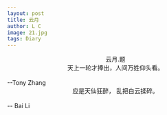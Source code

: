 ```yaml
---
layout: post
title: 云月
author: L C
image: 21.jpg
tags: Diary
---
```

<center>云月.题</center>

<center>天上一轮才捧出，人间万姓仰头看。</center><br>
                           --Tony Zhang <br>

<center>应是天仙狂醉， 乱把白云揉碎。</center><br>
                           -- Bai Li &nbsp;&nbsp;


    
 
